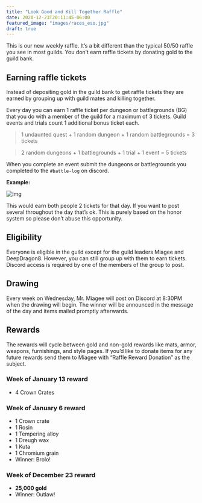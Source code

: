 ```yaml
---
title: "Look Good and Kill Together Raffle"
date: 2020-12-23T20:11:45-06:00
featured_image: "images/races_eso.jpg"
draft: true
---
```


This is our new weekly raffle. It’s a bit different than the typical 50/50 raffle you see in most guilds. You don’t earn raffle tickets by donating gold to the guild bank.

## Earning raffle tickets

Instead of depositing gold in the guild bank to get raffle tickets they are earned by grouping up with guild mates and killing together.

Every day you can earn 1 raffle ticket per dungeon or battlegrounds (BG) that you do with a member of the guild for a maximum of 3 tickets. Guild events and trials count 1 additional bonus ticket each.

> 1 undaunted quest + 1 random dungeon + 1 random battlegrounds = 3 tickets

> 2 random dungeons + 1 battlegrounds + 1 trial + 1 event = 5 tickets

When you complete an event submit the dungeons or battlegrounds you completed to the `#battle-log` on discord.

**Example:**

![img](/images/discord_battle_log_ex.png)

This would earn both people 2 tickets for that day. If you want to post several throughout the day that’s ok. This is purely based on the honor system so please don’t abuse this opportunity.

## Eligibility

Everyone is eligible in the guild except for the guild leaders Miagee and DeepDragon8. However, you can still group up with them to earn tickets. Discord access is required by one of the members of the group to post.

## Drawing

Every week on Wednesday, Mr. Miagee will post on Discord at 8:30PM when the drawing will begin. The winner will be announced in the message of the day and items mailed promptly afterwards.

## Rewards

The rewards will cycle between gold and non-gold rewards like mats, armor, weapons, furnishings, and style pages. If you’d like to donate items for any future rewards send them to Miagee with “Raffle Reward Donation” as the subject.

### Week of January 13 reward

* 4 Crown Crates

### Week of January 6 reward

* 1 Crown crate
* 1 Rosin
* 1 Tempering alloy
* 1 Dreugh wax
* 1 Kuta
* 1 Chromium grain
* Winner: Brolo!

### Week of December 23 reward

* **25,000 gold**
* Winner: Outlaw!
